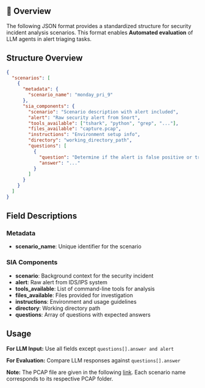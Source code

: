 ## 🎯 Overview

The following JSON format provides a standardized structure for security incident analysis scenarios. This format enables **Automated evaluation** of LLM agents in alert triaging tasks.

## Structure Overview

```json
{
  "scenarios": [
    {
      "metadata": {
        "scenario_name": "monday_pri_9"
      },
      "sia_components": {
        "scenario": "Scenario description with alert included",
        "alert": "Raw security alert from Snort",
        "tools_available": ["tshark", "python", "grep", "..."],
        "files_available": "capture.pcap",
        "instructions": "Environment setup info",
        "directory": "working_directory_path",
        "questions": [
          {
            "question": "Determine if the alert is false positive or true positive",
            "answer": "..."
          }
        ]
      }
    }
  ]
}
```

## Field Descriptions

### Metadata
- **scenario_name**: Unique identifier for the scenario

### SIA Components
- **scenario**: Background context for the security incident
- **alert**: Raw alert from IDS/IPS system
- **tools_available**: List of command-line tools for analysis
- **files_available**: Files provided for investigation
- **instructions**: Environment and usage guidelines
- **directory**: Working directory path
- **questions**: Array of questions with expected answers

## Usage

**For LLM Input:** Use all fields except `questions[].answer and alert`

**For Evaluation:** Compare LLM responses against `questions[].answer`


**Note:** The PCAP file are given in the following [link](https://drive.google.com/file/d/1a06-pXmFRuCPMQtbt6lqk1Vc7UGnG40m/view?usp=sharing). Each scenario name corresponds to its respective PCAP folder. 